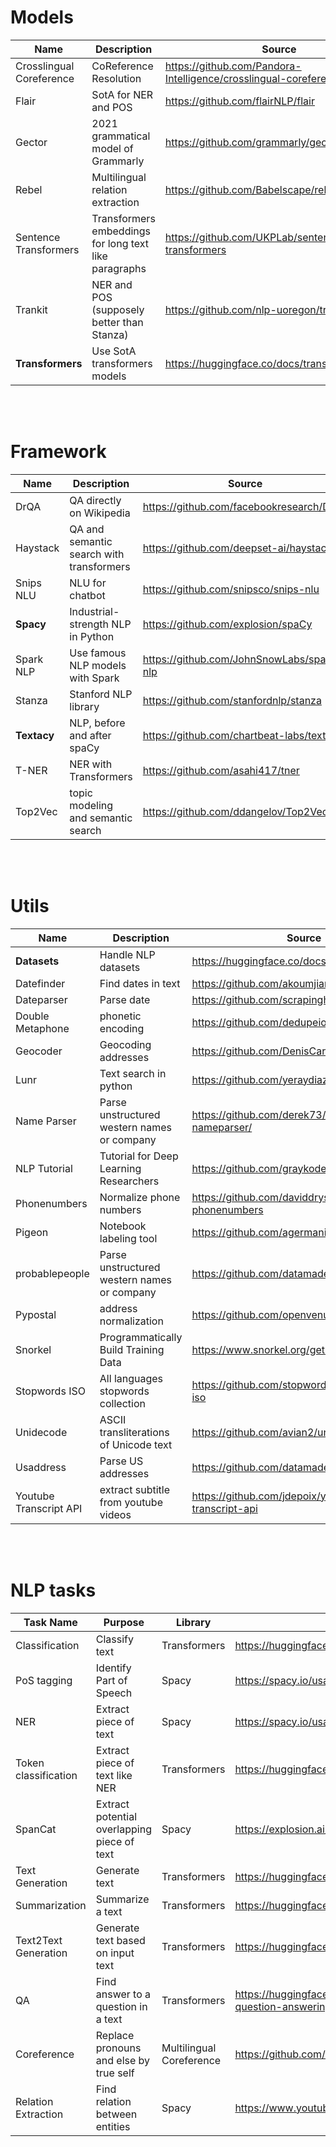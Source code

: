 
# Models
|Name|Description|Source|
|----|-----------|------|
|Crosslingual Coreference|CoReference Resolution|https://github.com/Pandora-Intelligence/crosslingual-coreference|
|Flair|SotA for NER and POS|https://github.com/flairNLP/flair|
|Gector|2021 grammatical model of Grammarly|https://github.com/grammarly/gector|
|Rebel|Multilingual relation extraction|https://github.com/Babelscape/rebel|
|Sentence Transformers|Transformers embeddings for long text like paragraphs|https://github.com/UKPLab/sentence-transformers|
|Trankit|NER and POS (supposely better than Stanza)|https://github.com/nlp-uoregon/trankit|
|**Transformers**|Use SotA transformers models|https://huggingface.co/docs/transformers/index|
<br/><br/>
# Framework
|Name|Description|Source|
|----|-----------|------|
|DrQA|QA directly on Wikipedia|https://github.com/facebookresearch/DrQA|
|Haystack|QA and semantic search with transformers|https://github.com/deepset-ai/haystack|
|Snips NLU|NLU for chatbot|https://github.com/snipsco/snips-nlu|
|**Spacy**|Industrial-strength NLP in Python|https://github.com/explosion/spaCy|
|Spark NLP|Use famous NLP models with Spark|https://github.com/JohnSnowLabs/spark-nlp|
|Stanza|Stanford NLP library|https://github.com/stanfordnlp/stanza|
|**Textacy**|NLP, before and after spaCy|https://github.com/chartbeat-labs/textacy|
|T-NER|NER with Transformers|https://github.com/asahi417/tner|
|Top2Vec|topic modeling and semantic search|https://github.com/ddangelov/Top2Vec|
<br/><br/>
# Utils
|Name|Description|Source|
|----|-----------|------|
|**Datasets**|Handle NLP datasets|https://huggingface.co/docs/datasets/index|
|Datefinder|Find dates in text|https://github.com/akoumjian/datefinder|
|Dateparser|Parse date|https://github.com/scrapinghub/dateparser|
|Double Metaphone|phonetic encoding|https://github.com/dedupeio/doublemetaphone|
|Geocoder|Geocoding addresses|https://github.com/DenisCarriere/geocoder|
|Lunr|Text search in python|https://github.com/yeraydiazdiaz/lunr.py|
|Name Parser|Parse unstructured western names or company|https://github.com/derek73/python-nameparser/|
|NLP Tutorial|Tutorial for Deep Learning Researchers|https://github.com/graykode/nlp-tutorial|
|Phonenumbers|Normalize phone numbers|https://github.com/daviddrysdale/python-phonenumbers|
|Pigeon|Notebook labeling tool|https://github.com/agermanidis/pigeon|
|probablepeople|Parse unstructured western names or company|https://github.com/datamade/probablepeople|
|Pypostal|address normalization|https://github.com/openvenues/pypostal|
|Snorkel|Programmatically Build Training Data|https://www.snorkel.org/get-started/|
|Stopwords ISO|All languages stopwords collection|https://github.com/stopwords-iso/stopwords-iso|
|Unidecode|ASCII transliterations of Unicode text|https://github.com/avian2/unidecode|
|Usaddress|Parse US addresses|https://github.com/datamade/usaddress|
|Youtube Transcript API| extract subtitle from youtube videos | https://github.com/jdepoix/youtube-transcript-api|
<br/><br/>
# NLP tasks
|Task Name|Purpose|Library|Link|
|---------|-------|-------|----|
|Classification|Classify text|Transformers|https://huggingface.co/docs/transformers/tasks/sequence_classification
|PoS tagging|Identify Part of Speech|Spacy|https://spacy.io/usage/linguistic-features#pos-tagging
|NER|Extract piece of text|Spacy|https://spacy.io/usage/linguistic-features#named-entities
Token classification|Extract piece of text like NER|Transformers|https://huggingface.co/docs/transformers/tasks/token_classification|
|SpanCat|Extract potential overlapping piece of text|Spacy|https://explosion.ai/blog/spancat
|Text Generation|Generate text|Transformers|https://huggingface.co/docs/transformers/tasks/language_modeling
|Summarization|Summarize a text|Transformers|https://huggingface.co/docs/transformers/tasks/summarization
|Text2Text Generation|Generate text based on input text|Transformers|https://huggingface.co/docs/transformers/tasks/translation
|QA|Find answer to a question in a text|Transformers|https://huggingface.co/docs/transformers/task_summary#extractive-question-answering
|Coreference|Replace pronouns and else by true self|Multilingual Coreference|https://github.com/Pandora-Intelligence/crosslingual-coreference
|Relation Extraction|Find relation between entities|Spacy|https://www.youtube.com/watch?v=8HL-Ap5_Axo
